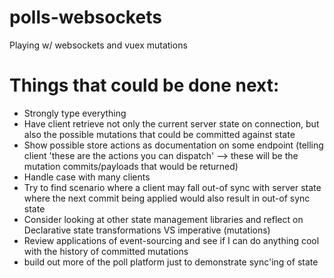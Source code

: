 # polls-websockets
Playing w/ websockets and vuex mutations

# Things that could be done next:

- Strongly type everything
- Have client retrieve not only the current server state on connection, but also the possible mutations that could be committed against state
- Show possible store actions as documentation on some endpoint (telling client 'these are the actions you can dispatch' --> these will be the mutation commits/payloads that would be returned)
- Handle case with many clients
- Try to find scenario where a client may fall out-of sync with server state where the next commit being applied would also result in out-of sync state
- Consider looking at other state management libraries and reflect on Declarative state transformations VS imperative (mutations)
- Review applications of event-sourcing and see if I can do anything cool with the history of committed mutations
- build out more of the poll platform just to demonstrate sync'ing of state
